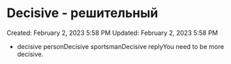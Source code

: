 # Decisive - решительный

Created: February 2, 2023 5:58 PM
Updated: February 2, 2023 5:58 PM

- decisive personDecisive sportsmanDecisive replyYou need to be more decisive.